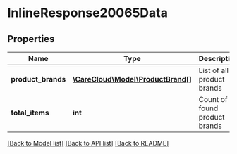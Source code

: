 # InlineResponse20065Data

## Properties
Name | Type | Description | Notes
------------ | ------------- | ------------- | -------------
**product_brands** | [**\CareCloud\Model\ProductBrand[]**](ProductBrand.md) | List of all product brands | [optional] 
**total_items** | **int** | Count of all found product brands | [optional] 

[[Back to Model list]](../../README.md#documentation-for-models) [[Back to API list]](../../README.md#documentation-for-api-endpoints) [[Back to README]](../../README.md)

